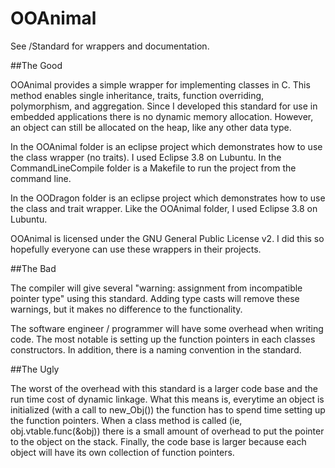 OOAnimal
========

See /Standard for wrappers and documentation.

##The Good

OOAnimal provides a simple wrapper for implementing classes in C. This method enables single inheritance, traits, function overriding, polymorphism, and aggregation. Since I developed this standard for use in embedded applications there is no dynamic memory allocation. However, an object can still be allocated on the heap, like any other data type. 

In the OOAnimal folder is an eclipse project which demonstrates how to use the class wrapper (no traits). I used Eclipse 3.8 on Lubuntu. In the CommandLineCompile folder is a Makefile to run the project from the command line.

In the OODragon folder is an eclipse project which demonstrates how to use the class and trait wrapper. Like the OOAnimal folder, I used Eclipse 3.8 on Lubuntu.

OOAnimal is licensed under the GNU General Public License v2. I did this so hopefully everyone can use these wrappers in their projects.

##The Bad

The compiler will give several "warning: assignment from incompatible pointer type" using this standard. Adding type casts will remove these warnings, but it makes no difference to the functionality.


The software engineer / programmer will have some overhead when writing code. The most notable is setting up the function pointers in each classes constructors. In addition, there is a naming convention in the standard.

##The Ugly

The worst of the overhead with this standard is a larger code base and the run time cost of dynamic linkage. What this means is, everytime an object is initialized (with a call to new_Obj()) the function has to spend time setting up the function pointers. When a class method is called (ie, obj.vtable.func(&obj)) there is a small amount of overhead to put the pointer to the object on the stack. Finally, the code base is larger because each object will have its own collection of function pointers.
